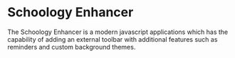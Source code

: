 # Schoology Enhancer

The Schoology Enhancer is a modern javascript applications which has the capability of adding an external toolbar with additional features such as reminders and custom background themes.  
